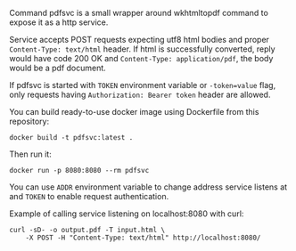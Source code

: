Command pdfsvc is a small wrapper around wkhtmltopdf command to expose it as
a http service.

Service accepts POST requests expecting utf8 html bodies and proper
`Content-Type: text/html` header. If html is successfully converted, reply
would have code 200 OK and `Content-Type: application/pdf`, the body would be a
pdf document.

If pdfsvc is started with `TOKEN` environment variable or `-token=value` flag,
only requests having `Authorization: Bearer token` header are allowed.

You can build ready-to-use docker image using Dockerfile from this repository:

	docker build -t pdfsvc:latest .

Then run it:

	docker run -p 8080:8080 --rm pdfsvc

You can use `ADDR` environment variable to change address service listens at
and `TOKEN` to enable request authentication.

Example of calling service listening on localhost:8080 with curl:

	curl -sD- -o output.pdf -T input.html \
		-X POST -H "Content-Type: text/html" http://localhost:8080/
